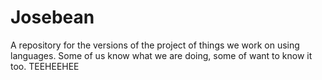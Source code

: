 # Josebean
A repository for the versions of the project of things we work on using languages. Some of us know what we are doing, some of want to know it too. 
TEEHEEHEE
